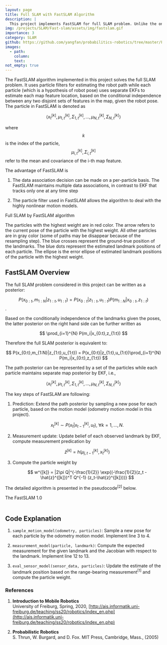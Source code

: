 ```yaml
---
layout: page
title: Full SLAM with FastSLAM Algorithm 
description: |
  This project implements FastSLAM for full SLAM problem. Unlike the online SLAM algorithms such as EKF that computes the posterior in the current time step, FastSLAM estimates the full path posterior and the locations of features given the range-bearing sensor reading and odometry information. 
img: /projects/SLAM/Fast-slam/assets/img/fastslam.gif
importance: 3
category: SLAM
github: https://github.com/yangfan/probabilitics-robotics/tree/master/FastSLAM
images:
  - path: 
    column: 
    text: 
not_empty: true
---
```


The FastSLAM algorithm implemented in this project solves the full SLAM problem. It uses particle filters for estimating the robot path while each particle (which is a hypothesis of robot pose) uses separate EKFs to estimate each map feature location, based on the conditional independence between any two disjoint sets of features in the map, given the robot pose. The particle in FastSLAM is denoted as

$$
\langle x_t^{[k]}, \mu_{1,t}^{[k]}, \Sigma_{1,t}^{[k]}, ..., \mu_{N,t}^{[k]}, \Sigma_{N,t}^{[k]} \rangle
$$

where $$k$$ is the index of the particle, $$\mu_{i,t}^{[k]}, \Sigma_{i,t}^{[k]}$$ refer to the mean and covariance of the i-th map feature.

The advantage of FastSLAM is 

1. The data association decision can be made on a per-particle basis. The FastSLAM maintains multiple data associations, in contrast to EKF that tracks only one at any time step

2. The particle filter used in FastSLAM allows the algorithm to deal with the highly nonlinear motion models.
  <div class="row justify-content-center">
      <div class="col">
        <div class="w-50 mx-auto" style="background-color: white;">
            <img class="img-fluid" src="{{ 'projects/SLAM/Fast-slam/assets/img/fastslam.gif' | relative_url }}" alt=""/>
        </div>
      </div>
  </div>
  <div class="caption">
  Full SLAM by FastSLAM algorithm
  </div>

The particles with the highest weight are in red color. The arrow refers to the current pose of the particle with the highest weight. All other particles are in gray color (some of paths may be disappear because of the resampling step). The blue crosses represent the ground-true position of the landmarks. The blue dots represent the estimated landmark positions of each particle. The ellipse is the error ellipse of estimated landmark positions of the particle with the highest weight.

## FastSLAM Overview

The full SLAM problem considered in this project can be written as a posterior:

$$
P(x_{0:t},m_{1:N}|z_{1:t},u_{1:t}) = P(x_{0:t}|z_{1:t},u_{1:t}) P(m_{1:N}|x_{0:t},z_{1:t})
$$.

Based on the conditionally independence of the landmarks given the poses, the latter posterior on the right hand side can be further written as 

$$
\prod_{i=1}^{N} P(m_i|x_{0:t},z_{1:t})
$$

Therefore the full SLAM posterior is equivalent to:

$$
P(x_{0:t},m_{1:N}|z_{1:t},u_{1:t}) = P(x_{0:t}|z_{1:t},u_{1:t})\prod_{i=1}^{N} P(m_i|x_{0:t},z_{1:t})
$$

The path posterior can be represented by a set of the particles while each particle maintains separate map posterior by EKF, i.e., 

$$
\langle x_t^{[k]}, \mu_{1,t}^{[k]}, \Sigma_{1,t}^{[k]}, ..., \mu_{N,t}^{[k]}, \Sigma_{N,t}^{[k]} \rangle
$$

The key steps of FastSLAM are following:

1. Prediction: Extend the path posterior by sampling a new pose for each particle, based on the motion model (odometry motion model in this project).

    $$
    x_t^{[k]} \sim P(x_t|x_{t-1}^{[k]}, u_t), \ \forall k = 1, ..., N.
    $$

2. Measurement update: Update belief of each observed landmark by EKF, compute measurement predication by

    $$
    \hat{z}^{[k]} = h(\mu^{[k]}_{j,t-1}, x_t^{[k]})
    $$

3. Compute the particle weight by 

    $$
    w^{[k]} = |2\pi Q|^{-\frac{1}{2}} \exp{(-\frac{1}{2}(z_t - \hat{z}^{[k]})^T Q^{-1} (z_t-\hat{z}^{[k]}))}
    $$

The detailed algorithm is presented in the pseudocode<sup>[2]</sup> below.
<div class="row justify-content-center">
    <div class="col">
        <div class="w-50 mx-auto" style="background-color: white;">
            <img class="img-fluid" src="{{ 'projects/SLAM/Fast-slam/assets/img/fast-slam.png'| relative_url }}" alt=""/>
        </div>
    </div>
</div>
<div class="caption">
The FastSLAM 1.0 
</div>
<br/>

## Code Explanation

1. `sample_motion_model(odometry, particles)`: Sample a new pose for each particle by the odometry motion model. Implement line 3 to 4.

2. `measurement_model(particle, landmark)`: Compute the expected measurement for the given landmark and the Jacobian with respect to the landmark. Implement line 12 to 13.

3. `eval_sensor_model(sensor_data, particles)`: Update the estimate of the landmark position based on the range-bearing measurement<sup>[1]</sup> and compute the particle weight. 

### References

1. **Introduction to Mobile Robotics**  
   University of Freiburg, Spring, 2020, [http://ais.informatik.uni-freiburg.de/teaching/ss20/robotics/index_en.php](http://ais.informatik.uni-freiburg.de/teaching/ss20/robotics/index_en.php)

2. **Probabilistic Robotics**  
   S. Thrun, W. Burgard, and D. Fox. MIT Press, Cambridge, Mass., (2005)
